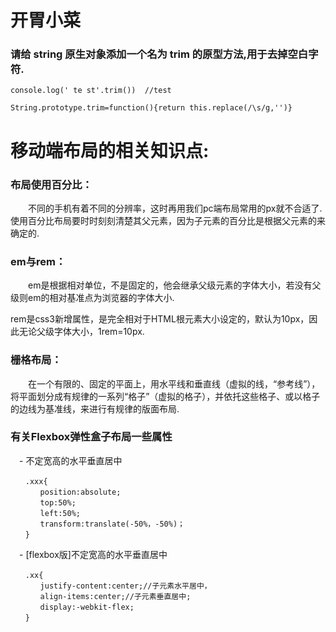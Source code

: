# 开胃小菜
### 请给 string 原生对象添加一个名为 trim 的原型方法,用于去掉空白字符.

```
console.log(' te st'.trim())  //test
```

```
String.prototype.trim=function(){return this.replace(/\s/g,'')}
```

# 移动端布局的相关知识点:

### 布局使用百分比：

　　不同的手机有着不同的分辨率，这时再用我们pc端布局常用的px就不合适了.使用百分比布局要时时刻刻清楚其父元素，因为子元素的百分比是根据父元素的来确定的.

### em与rem：

　　em是根据相对单位，不是固定的，他会继承父级元素的字体大小，若没有父级则em的相对基准点为浏览器的字体大小.

   rem是css3新增属性，是完全相对于HTML根元素大小设定的，默认为10px，因此无论父级字体大小，1rem=10px.

### 栅格布局：

　　在一个有限的、固定的平面上，用水平线和垂直线（虚拟的线，“参考线”），将平面划分成有规律的一系列“格子”（虚拟的格子），并依托这些格子、或以格子的边线为基准线，来进行有规律的版面布局.


### 有关Flexbox弹性盒子布局一些属性
　- 不定宽高的水平垂直居中
```
　　.xxx{
　　　　position:absolute;
　　　　top:50%;
　　　　left:50%;
　　　　transform:translate(-50%，-50%)；
　　}
```
　- [flexbox版]不定宽高的水平垂直居中
```
　　.xx{
　　　　justify-content:center;//子元素水平居中，
　　　　align-items:center;//子元素垂直居中;
　　　　display:-webkit-flex;
　　}
```